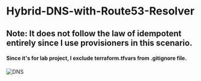 # Hybrid-DNS-with-Route53-Resolver

## Note: It does not follow the law of idempotent entirely since I use provisioners in this scenario. 

#### Since it's for lab project, I exclude terraform.tfvars from .gitignore file.

![DNS](https://github.com/user-attachments/assets/40f8f965-af77-472f-8196-517011a5d386)
